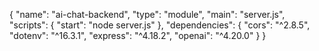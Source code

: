 {
  "name": "ai-chat-backend",
  "type": "module",
  "main": "server.js",
  "scripts": {
    "start": "node server.js"
  },
  "dependencies": {
    "cors": "^2.8.5",
    "dotenv": "^16.3.1",
    "express": "^4.18.2",
    "openai": "^4.20.0"
  }
}
